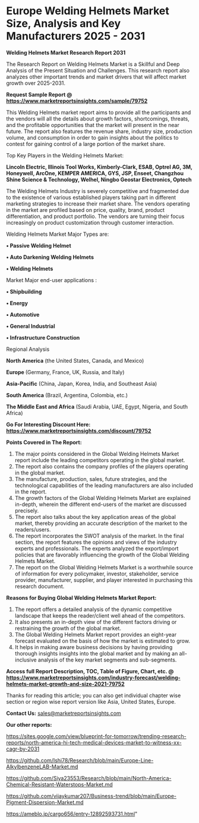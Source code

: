 # Europe Welding Helmets Market Size, Analysis and Key Manufacturers 2025 - 2031

<strong>Welding Helmets Market Research Report 2031</strong>

The Research Report on Welding Helmets Market is a Skillful and Deep Analysis of the Present Situation and Challenges. This research report also analyzes other important trends and market drivers that will affect market growth over 2025-2031.

<strong>Request Sample Report @ <a href=https://www.marketreportsinsights.com/sample/79752>https://www.marketreportsinsights.com/sample/79752</a></strong>

This Welding Helmets market report aims to provide all the participants and the vendors will all the details about growth factors, shortcomings, threats, and the profitable opportunities that the market will present in the near future. The report also features the revenue share, industry size, production volume, and consumption in order to gain insights about the politics to contest for gaining control of a large portion of the market share.

Top Key Players in the Welding Helmets Market:

<strong>Lincoln Electric, Illinois Tool Works, Kimberly-Clark, ESAB, Optrel AG, 3M, Honeywell, ArcOne, KEMPER AMERICA, GYS, JSP, Enseet, Changzhou Shine Science & Technology, Welhel, Ningbo Geostar Electronics, Optech</strong>

The Welding Helmets Industry is severely competitive and fragmented due to the existence of various established players taking part in different marketing strategies to increase their market share. The vendors operating in the market are profiled based on price, quality, brand, product differentiation, and product portfolio. The vendors are turning their focus increasingly on product customization through customer interaction.

Welding Helmets Market Major Types are:

<strong>• Passive Welding Helmet

• Auto Darkening Welding Helmets

• Welding Helmets</strong>

Market Major end-user applications :

<strong>• Shipbuilding

• Energy

• Automotive

• General Industrial

• Infrastructure Construction</strong>

Regional Analysis

</u><strong><b>North America</b></strong> (the United States, Canada, and Mexico)

<strong><b>Europe </b></strong>(Germany, France, UK, Russia, and Italy)

<strong><b>Asia-Pacific</b></strong> (China, Japan, Korea, India, and Southeast Asia)

<strong><b>South America</b></strong> (Brazil, Argentina, Colombia, etc.)

<strong><b>The Middle East and Africa</b></strong> (Saudi Arabia, UAE, Egypt, Nigeria, and South Africa)

<strong>Go For Interesting Discount Here: <a href=https://www.marketreportsinsights.com/discount/79752>https://www.marketreportsinsights.com/discount/79752</a></strong>

<strong>Points Covered in The Report:</strong>
<ol>
  <li>The major points considered in the Global Welding Helmets Market report include the leading competitors operating in the global market.</li>
  <li>The report also contains the company profiles of the players operating in the global market.</li>
  <li>The manufacture, production, sales, future strategies, and the technological capabilities of the leading manufacturers are also included in the report.</li>
  <li>The growth factors of the Global Welding Helmets Market are explained in-depth, wherein the different end-users of the market are discussed precisely.</li>
  <li>The report also talks about the key application areas of the global market, thereby providing an accurate description of the market to the readers/users.</li>
  <li>The report incorporates the SWOT analysis of the market. In the final section, the report features the opinions and views of the industry experts and professionals. The experts analyzed the export/import policies that are favorably influencing the growth of the Global Welding Helmets Market.</li>
  <li>The report on the Global Welding Helmets Market is a worthwhile source of information for every policymaker, investor, stakeholder, service provider, manufacturer, supplier, and player interested in purchasing this research document.</li>
</ol>
<strong>Reasons for Buying Global Welding Helmets Market Report:</strong>

<ol>
  <li>The report offers a detailed analysis of the dynamic competitive landscape that keeps the reader/client well ahead of the competitors.</li>
  <li>It also presents an in-depth view of the different factors driving or restraining the growth of the global market.</li>
  <li>The Global Welding Helmets Market report provides an eight-year forecast evaluated on the basis of how the market is estimated to grow.</li>
  <li>It helps in making aware business decisions by having providing thorough insights insights into the global market and by making an all-inclusive analysis of the key market segments and sub-segments.</li>
</ol>
<strong>Access full Report Description, TOC, Table of Figure, Chart, etc. @ <a href=https://www.marketreportsinsights.com/industry-forecast/welding-helmets-market-growth-and-size-2021-79752>https://www.marketreportsinsights.com/industry-forecast/welding-helmets-market-growth-and-size-2021-79752</a></strong>


Thanks for reading this article; you can also get individual chapter wise section or region wise report version like Asia, United States, Europe.

<strong>Contact Us:</strong>
sales@marketreportsinsights.com

<strong>Our other reports:</strong>

<a href=https://sites.google.com/view/blueprint-for-tomorrow/trending-research-reports/north-america-hi-tech-medical-devices-market-to-witness-xx-cagr-by-2031>https://sites.google.com/view/blueprint-for-tomorrow/trending-research-reports/north-america-hi-tech-medical-devices-market-to-witness-xx-cagr-by-2031</a>

<a href=https://github.com/Ishi78/Research/blob/main/Europe-Line-AlkylbenzeneLAB-Market.md>https://github.com/Ishi78/Research/blob/main/Europe-Line-AlkylbenzeneLAB-Market.md</a>

<a href=https://github.com/Siya23553/Research/blob/main/North-America-Chemical-Resistant-Waterstops-Market.md>https://github.com/Siya23553/Research/blob/main/North-America-Chemical-Resistant-Waterstops-Market.md</a>

<a href=https://github.com/vijaykumar207/Business-trend/blob/main/Europe-Pigment-Dispersion-Market.md>https://github.com/vijaykumar207/Business-trend/blob/main/Europe-Pigment-Dispersion-Market.md</a>

<a href=https://ameblo.jp/cargo656/entry-12892593731.html>https://ameblo.jp/cargo656/entry-12892593731.html</a>"
